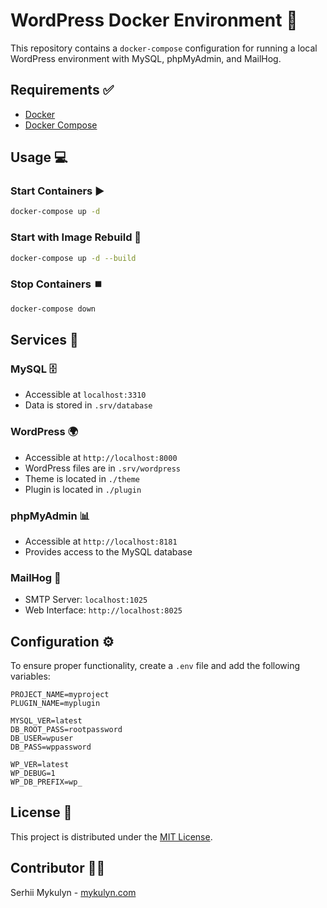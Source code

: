 # WordPress Docker Environment 🚀

This repository contains a `docker-compose` configuration for running a local WordPress environment with MySQL, phpMyAdmin, and MailHog. 

## Requirements ✅
- [Docker](https://www.docker.com/)
- [Docker Compose](https://docs.docker.com/compose/)

## Usage 💻

### Start Containers ▶️
```sh
docker-compose up -d
```

### Start with Image Rebuild 🔄
```sh
docker-compose up -d --build
```

### Stop Containers ⏹️
```sh
docker-compose down
```

## Services 🏢

### MySQL 🗄️️
- Accessible at `localhost:3310`
- Data is stored in `.srv/database`

### WordPress 🌍
- Accessible at `http://localhost:8000`
- WordPress files are in `.srv/wordpress`
- Theme is located in `./theme`
- Plugin is located in `./plugin`

### phpMyAdmin 📊
- Accessible at `http://localhost:8181`
- Provides access to the MySQL database

### MailHog 📧
- SMTP Server: `localhost:1025`
- Web Interface: `http://localhost:8025`

## Configuration ⚙️
To ensure proper functionality, create a `.env` file and add the following variables: 

```env
PROJECT_NAME=myproject
PLUGIN_NAME=myplugin

MYSQL_VER=latest
DB_ROOT_PASS=rootpassword
DB_USER=wpuser
DB_PASS=wppassword

WP_VER=latest
WP_DEBUG=1
WP_DB_PREFIX=wp_
```

## License 📜
This project is distributed under the [MIT License](LICENSE).

## Contributor 👨‍💻
Serhii Mykulyn - [mykulyn.com](https://mykulyn.com)

